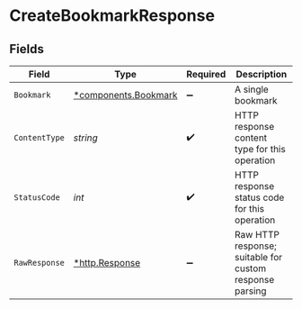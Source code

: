 # CreateBookmarkResponse


## Fields

| Field                                                       | Type                                                        | Required                                                    | Description                                                 |
| ----------------------------------------------------------- | ----------------------------------------------------------- | ----------------------------------------------------------- | ----------------------------------------------------------- |
| `Bookmark`                                                  | [*components.Bookmark](../../models/components/bookmark.md) | :heavy_minus_sign:                                          | A single bookmark                                           |
| `ContentType`                                               | *string*                                                    | :heavy_check_mark:                                          | HTTP response content type for this operation               |
| `StatusCode`                                                | *int*                                                       | :heavy_check_mark:                                          | HTTP response status code for this operation                |
| `RawResponse`                                               | [*http.Response](https://pkg.go.dev/net/http#Response)      | :heavy_minus_sign:                                          | Raw HTTP response; suitable for custom response parsing     |